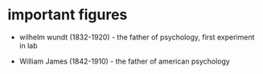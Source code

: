 # important figures

- wilhelm wundt (1832-1920) - the father of psychology, first experiment in lab

- William James (1842-1910) - the father of american psychology
